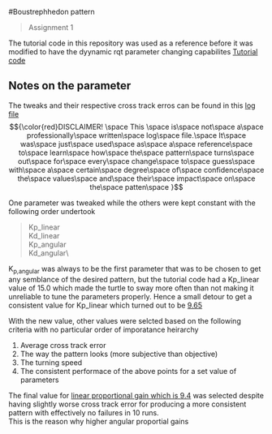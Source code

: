 #Boustrephhedon pattern
>Assignment 1


The tutorial code in this repository was used as a reference before it was modified to have the dyynamic rqt parameter changing capabilites [Tutorial code](https://github.com/DREAMS-lab/RAS-SES-598-Space-Robotics-and-AI/blob/main/assignments/first_order_boustrophedon_navigator/first_order_boustrophedon_navigator/boustrophedon_controller.py)


## Notes on the parameter

The tweaks and their respective cross track erros can be found in this [log file](https://1drv.ms/x/s!As21D3LIKaTsgdpu_zVlr5nVmnvYqQ?e=waO8v4) \
$${\color{red}DISCLAIMER! \space This \space is\space not\space a\space professionally\space written\space log\space file.\space It\space was\space just\space used\space as\space a\space reference\space to\space learn\space how\space the\space pattern\space turns\space out\space for\space every\space change\space to\space guess\space with\space a\space certain\space degree\space of\space confidence\space the\space values\space and\space their\space impact\space on\space the\space patten\space }$$

One parameter was tweaked while the others were kept constant with the following order undertook
>Kp_linear\
>Kd_linear\
>Kp_angular\
>Kd_angular\

K<sub>p,angular</sub> was always to be the first parameter that was to be chosen to get any semblance of the desired pattern, but the tutorial code had a Kp_linear value of 15.0 which made the turtle to sway more often than not making it unreliable to tune the parameters properly. Hence a small detour to get a consistent value for Kp_linear which turned out to be <ins> 9.65 </ins>

With the new value, other values were selcted based on the following criteria with no particular order of imporatance heirarchy

1. Average cross track error
2. The way the pattern looks (more subjective than objective)
3. The turning speed
4. The consistent performace of the above points for a set value of parameters

The final value for <ins>linear proportional gain which is 9.4</ins> was selected despite having slightly worse cross track error for producing a more consistent pattern with effectively no failures in 10 runs.\
This is the reason why higher angular proportial gains

